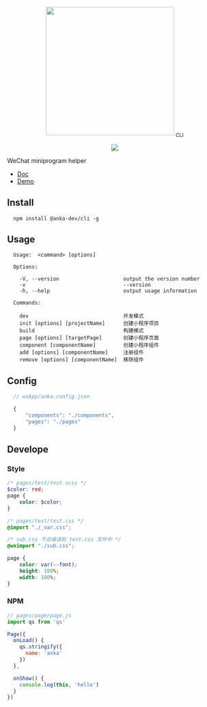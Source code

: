 <p align="center">
  <img src="https://user-images.githubusercontent.com/10026019/44260701-d84b6e80-a247-11e8-9d79-5f82be615c84.png" width="300"/>
  <sub>CLI</sub>
</p>

<p align="center">
	<a href="https://www.npmjs.com/package/@anka-dev/cli">
		<img src="https://badge.fury.io/js/%40anka-dev%2Fcli.svg"/>
	</a>
</p>

WeChat miniprogram helper

- [Doc](https://iexception.github.io/anka-quickstart/)
- [Demo](https://github.com/iException/anka-quickstart)
## Install

```
  npm install @anka-dev/cli -g
```

## Usage

```shell
  Usage:  <command> [options]

  Options:

    -V, --version                     output the version number
    -v                                --version
    -h, --help                        output usage information

  Commands:

    dev                               开发模式
    init [options] [projectName]      创建小程序项目
    build                             构建模式
    page [options] [targetPage]       创建小程序页面
    component [componentName]         创建小程序组件
    add [options] [componentName]     注册组件
    remove [options] [componentName]  移除组件
```

## Config

```javascript
  // wxApp/anka.config.json

  {
      "components": "./components",
      "pages": "./pages"
  }
```

## Develope

### Style

```scss
/* pages/test/test.scss */
$color: red;
page {
    color: $color;
}
```

```css
/* pages/test/test.css */
@import "./_var.css";

/* sub.css 不会编译到 test.css 文件中 */
@wximport "./sub.css";

page {
	color: var(--font);
	height: 100%;
	width: 100%;
}
```


### NPM

```javascript
// pages/page/page.js
import qs from 'qs'

Page({
  onLoad() {
    qs.stringify({
      name: 'anka'
    })
  },

  onShow() {
    console.log(this, 'hello')
  }
})

```
